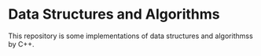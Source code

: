 # Data Structures and Algorithms
This repository is some implementations of data structures and algorithmss by C++.
